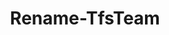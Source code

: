 ﻿---
title: Rename-TfsTeam
breadcrumbs: [ "Team" ]
parent: "Team"
description: "Renames a team."
remarks: 
parameterSets: 
  "_All_": [ Collection, NewName, Passthru, Project, Team ] 
  "__AllParameterSets":  
    Team: 
      type: "object"  
      position: "0"  
    NewName: 
      type: "string"  
      position: "1"  
      required: true  
    Collection: 
      type: "object"  
    Passthru: 
      type: "SwitchParameter"  
    Project: 
      type: "object" 
parameters: 
  - name: "Team" 
    description: "Specifies the name of the Team, its ID (a GUID), or a Microsoft.TeamFoundation.Core.WebApi.WebApiTeam object to connect to. When omitted, it defaults to the connection set by Connect-TfsTeam (if any). For more details, see the Get-TfsTeam cmdlet." 
    globbing: false 
    pipelineInput: "true (ByValue, ByPropertyName)" 
    position: 0 
    type: "object" 
    aliases: [ Name ] 
  - name: "Name" 
    description: "Specifies the name of the Team, its ID (a GUID), or a Microsoft.TeamFoundation.Core.WebApi.WebApiTeam object to connect to. When omitted, it defaults to the connection set by Connect-TfsTeam (if any). For more details, see the Get-TfsTeam cmdlet.This is an alias of the Team parameter." 
    globbing: false 
    pipelineInput: "true (ByValue, ByPropertyName)" 
    position: 0 
    type: "object" 
    aliases: [ Name ] 
  - name: "NewName" 
    description: "Specifies the new name of the item. Enter only a name - i.e., for items that support paths, do not enter a path and name." 
    required: true 
    globbing: false 
    position: 1 
    type: "string" 
  - name: "Project" 
    description: "Specifies the name of the Team Project, its ID (a GUID), or a Microsoft.TeamFoundation.Core.WebApi.TeamProject object to connect to. When omitted, it defaults to the connection set by Connect-TfsTeamProject (if any). For more details, see the Get-TfsTeamProject cmdlet." 
    globbing: false 
    type: "object" 
  - name: "Collection" 
    description: "Specifies the URL to the Team Project Collection or Azure DevOps Organization to connect to, a TfsTeamProjectCollection object (Windows PowerShell only), or a VssConnection object. You can also connect to an Azure DevOps Services organizations by simply providing its name instead of the full URL. For more details, see the Get-TfsTeamProjectCollection cmdlet. When omitted, it defaults to the connection set by Connect-TfsTeamProjectCollection (if any)." 
    globbing: false 
    type: "object" 
  - name: "Passthru" 
    description: "Returns the results of the command. By default, this cmdlet does not generate any output." 
    globbing: false 
    type: "SwitchParameter" 
    defaultValue: "False"
inputs: 
  - type: "System.Object" 
    description: "Specifies the name of the Team, its ID (a GUID), or a Microsoft.TeamFoundation.Core.WebApi.WebApiTeam object to connect to. When omitted, it defaults to the connection set by Connect-TfsTeam (if any). For more details, see the Get-TfsTeam cmdlet."
outputs: 
  - type: "Microsoft.TeamFoundation.Core.WebApi.WebApiTeam" 
    description: 
notes: 
relatedLinks: 
  - text: "Online Version:" 
    uri: "https://tfscmdlets.dev/Cmdlets/Team/Rename-TfsTeam"
aliases: 
examples: 
---
